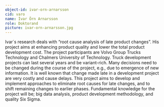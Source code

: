 ```yaml
---
object-id: ivar-orn-arnarsson
cid: varo
name: Ívar Örn Arnarsson
role: Doktorand
picture: ivar-orn-arnarsson.jpg
---
```


Ivar´s research deals with “root cause analysis of late product changes”. His project aims at enhancing product quality and lower the total product development cost. The project participants are Volvo Group Trucks Technology and Chalmers University of Technology. Truck development projects can last several years and be variant-rich. Many decisions need to be changed during the course of the project, e.g., due to emergence of new information. It is well known that change made late in a development project are very costly and cause delays. This project aims to develop and implement approaches to eliminate root causes for late changes, and to shift remaining changes to earlier phases. Fundamental knowledge for the project will be; big data analysis, product development methodology, and quality Six Sigma.

